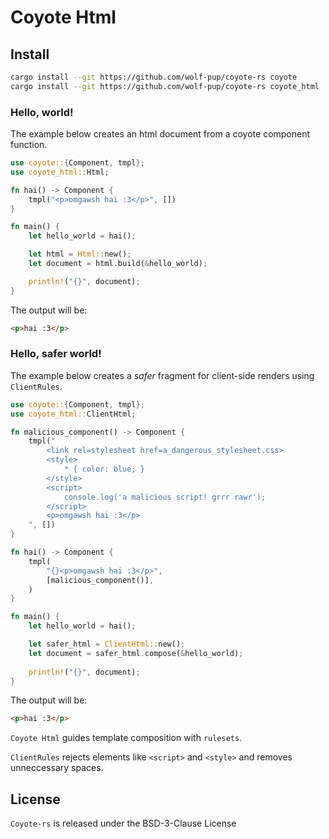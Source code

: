 # Coyote Html

## Install

```sh
cargo install --git https://github.com/wolf-pup/coyote-rs coyote
cargo install --git https://github.com/wolf-pup/coyote-rs coyote_html
```

### Hello, world!

The example below creates an html document from a coyote component function.

```rust
use coyote::{Component, tmpl};
use coyote_html::Html;

fn hai() -> Component {
    tmpl("<p>omgawsh hai :3</p>", [])
}

fn main() {
    let hello_world = hai();

    let html = Html::new();
    let document = html.build(&hello_world); 

    println!("{}", document);
}
```

The output will be:
```html
<p>hai :3</p>
```

### Hello, safer world!

The example below creates a _safer_ fragment for client-side renders using `ClientRules`. 

```rust
use coyote::{Component, tmpl};
use coyote_html::ClientHtml;

fn malicious_component() -> Component {
    tmpl("
        <link rel=stylesheet href=a_dangerous_stylesheet.css>
        <style>
            * { color: blue; }
        </style>
        <script>
            console.log('a malicious script! grrr rawr');
        </script>
        <p>omgawsh hai :3</p>
    ", [])
}

fn hai() -> Component {
    tmpl(
        "{}<p>omgawsh hai :3</p>",
        [malicious_component()],
    )
}

fn main() {
    let hello_world = hai();

    let safer_html = ClientHtml::new();    
    let document = safer_html.compose(&hello_world); 
    
    println!("{}", document);
}
```

The output will be:
```html
<p>hai :3</p>
```

`Coyote Html` guides template composition with `rulesets`.

`ClientRules` rejects elements like `<script>` and `<style>` and removes unneccessary spaces.

## License

`Coyote-rs` is released under the BSD-3-Clause License
